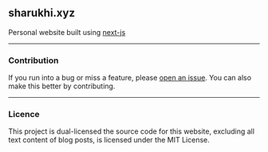 ## sharukhi.xyz

Personal website built using [next-js](https://nextjs.org/)

---

### Contribution

If you run into a bug or miss a feature, please [open an issue](https://github.com/sharukhi/www/issues). You can also make this better by contributing.

---

### Licence

This project is dual-licensed the source code for this website, excluding all text content of blog posts, is licensed under the MIT License.
